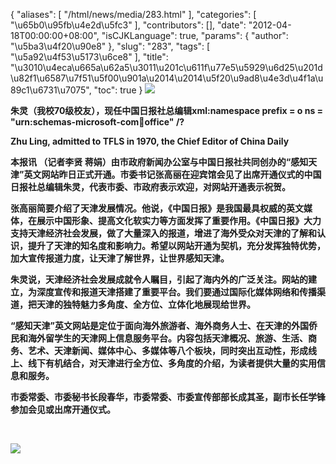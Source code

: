 {
    "aliases": [
        "/html/news/media/283.html"
    ],
    "categories": [
        "\u65b0\u95fb\u4e2d\u5fc3"
    ],
    "contributors": [],
    "date": "2012-04-18T00:00:00+08:00",
    "isCJKLanguage": true,
    "params": {
        "author": "\u5ba3\u4f20\u90e8"
    },
    "slug": "283",
    "tags": [
        "\u5a92\u4f53\u5173\u6ce8"
    ],
    "title": "\u3010\u4eca\u665a\u62a5\u3011\u201c\u611f\u77e5\u5929\u6d25\u201d\u82f1\u6587\u7f51\u5f00\u901a\u2014\u2014\u5f20\u9ad8\u4e3d\u4f1a\u89c1\u6731\u7075",
    "toc": true
}
**![](https://cdn.tfls.online/mirror/full/322bafbf14a9270e928e89043e28ba3672bbdb3e.jpg)**

**朱灵（我校70级校友），现任中国日报社总编辑xml:namespace prefix = o ns = "urn:schemas-microsoft-com:office:office" /?**

**Zhu Ling, admitted to TFLS in 1970, the Chief Editor of China Daily**

**本报讯 （记者李贤 蒋娟）由市政府新闻办公室与中国日报社共同创办的“感知天津”英文网站昨日正式开通。市委书记张高丽在迎宾馆会见了出席开通仪式的中国日报社总编辑朱灵，代表市委、市政府表示欢迎，对网站开通表示祝贺。**

**张高丽简要介绍了天津发展情况。他说，《中国日报》是我国最具权威的英文媒体，在展示中国形象、提高文化软实力等方面发挥了重要作用。《中国日报》大力支持天津经济社会发展，做了大量深入的报道，增进了海外受众对天津的了解和认识，提升了天津的知名度和影响力。希望以网站开通为契机，充分发挥独特优势，加大宣传报道力度，让天津了解世界，让世界感知天津。**

**朱灵说，天津经济社会发展成就令人瞩目，引起了海内外的广泛关注。网站的建立，为深度宣传和报道天津搭建了重要平台。我们要通过国际化媒体网络和传播渠道，把天津的独特魅力多角度、全方位、立体化地展现给世界。**

**“感知天津”英文网站是定位于面向海外旅游者、海外商务人士、在天津的外国侨民和海外留学生的天津网上信息服务平台。内容包括天津概况、旅游、生活、商务、艺术、天津新闻、媒体中心、多媒体等八个板块，同时突出互动性，形成线上、线下有机结合，对天津进行全方位、多角度的介绍，为读者提供大量的实用信息和服务。**

**市委常委、市委秘书长段春华，市委常委、市委宣传部部长成其圣，副市长任学锋参加会见或出席开通仪式。**

 

**![](https://cdn.tfls.online/mirror/full/60ba5c49507cfd100c554f21b1031a646acbc38e.jpg)**


